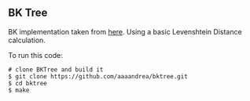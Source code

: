 ## BK Tree

BK implementation taken from [here](https://daniel-j-h.github.io/post/nearest-neighbors-in-metric-spaces/).
Using a basic Levenshtein Distance calculation.


To run this code:
```
# clone BKTree and build it
$ git clone https://github.com/aaaandrea/bktree.git
$ cd bktree
$ make
```

